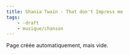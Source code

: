 ```yaml
---
title: Shania Twain - That don't Impress me
tags:
    - -draft
    - musique/chanson
---
```


Page créée automatiquement, mais vide.
